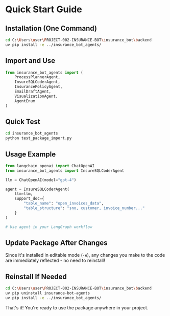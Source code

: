 # Quick Start Guide

## Installation (One Command)

```bash
cd C:\Users\user\PROJECT-002-INSURANCE-BOT\insurance_bot\backend
uv pip install -e ../insurance_bot_agents/
```

## Import and Use

```python
from insurance_bot_agents import (
    ProcessPlannerAgent,
    InsureSQLCoderAgent,
    InsurancePolicyAgent,
    EmailDraftAgent,
    VisualizationAgent,
    AgentEnum
)
```

## Quick Test

```bash
cd insurance_bot_agents
python test_package_import.py
```

## Usage Example

```python
from langchain_openai import ChatOpenAI
from insurance_bot_agents import InsureSQLCoderAgent

llm = ChatOpenAI(model="gpt-4")

agent = InsureSQLCoderAgent(
    llm=llm,
    support_doc={
        "table_name": "open_invoices_data",
        "table_structure": "sno, customer, invoice_number..."
    }
)

# Use agent in your LangGraph workflow
```

## Update Package After Changes

Since it's installed in editable mode (`-e`), any changes you make to the code are immediately reflected - no need to reinstall!

## Reinstall If Needed

```bash
cd C:\Users\user\PROJECT-002-INSURANCE-BOT\insurance_bot\backend
uv pip uninstall insurance-bot-agents
uv pip install -e ../insurance_bot_agents/
```

That's it! You're ready to use the package anywhere in your project.
